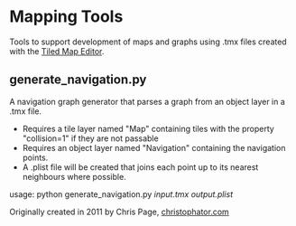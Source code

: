 Mapping Tools
===

Tools to support development of maps and graphs using .tmx files created with the [Tiled Map Editor](http://www.mapeditor.org).


generate_navigation.py
---

A navigation graph generator that parses a graph from an object layer in a .tmx file.

* Requires a tile layer named "Map" containing tiles with the property "collision=1" if they are not passable 
* Requires an object layer named "Navigation" containing the navigation points. 
* A .plist file will be created that joins each point up to its nearest neighbours where possible.

usage: python generate_navigation.py *input.tmx* *output.plist*

Originally created in 2011 by Chris Page, [christophator.com](http://blog.christophator.com)